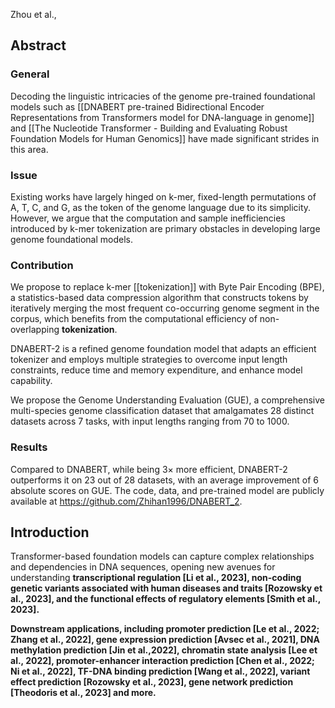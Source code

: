 Zhou et al.,

## Abstract 

### General 
Decoding the linguistic intricacies of the genome pre-trained foundational models such as [[DNABERT pre-trained Bidirectional Encoder Representations from Transformers model for DNA-language in genome]] and [[The Nucleotide Transformer - Building and Evaluating Robust Foundation Models for Human Genomics]] have made significant strides in this area.

### Issue
Existing works have largely hinged on k-mer, fixed-length permutations of A, T, C, and G, as the token of the genome language due to its simplicity. However, we argue that the computation and sample inefficiencies introduced by k-mer tokenization are primary obstacles in developing large genome foundational models.

### Contribution 
We propose to replace k-mer [[tokenization]] with Byte Pair Encoding (BPE), a statistics-based data compression algorithm that constructs tokens by iteratively merging the most frequent co-occurring genome segment in the corpus, which benefits from the computational efficiency of non-overlapping **tokenization**. 

DNABERT-2 is a refined genome foundation model that adapts an efficient tokenizer and employs multiple strategies to overcome input length constraints, reduce time and memory expenditure, and enhance model capability.

We propose the Genome Understanding Evaluation (GUE), a comprehensive multi-species genome classification dataset that amalgamates 28 distinct datasets across 7 tasks, with input lengths ranging from 70 to 1000.

### Results 
Compared to DNABERT, while being 3× more efficient, DNABERT-2 outperforms it on 23 out of 28 datasets, with an average improvement of 6 absolute scores on GUE. The code, data, and pre-trained model are publicly available at https://github.com/Zhihan1996/DNABERT_2.


## Introduction

Transformer-based foundation models can capture complex relationships and dependencies in DNA sequences, opening new avenues for understanding **transcriptional regulation [Li et al., 2023], non-coding genetic variants associated with human diseases and traits [Rozowsky et al., 2023], and the functional effects of regulatory elements [Smith et al., 2023].**

**Downstream applications, including promoter prediction [Le et al., 2022; Zhang et al., 2022], gene expression prediction [Avsec et al., 2021], DNA methylation prediction [Jin et al.,2022], chromatin state analysis [Lee et al., 2022], promoter-enhancer interaction prediction [Chen et al., 2022; Ni et al., 2022], TF-DNA binding prediction [Wang et al., 2022], variant effect prediction [Rozowsky et al., 2023], gene network prediction [Theodoris et al., 2023] and more.** 